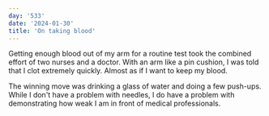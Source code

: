 ```yaml
---
day: '533'
date: '2024-01-30'
title: 'On taking blood'
---
```


Getting enough blood out of my arm for a routine test took the combined effort of two nurses and a doctor. With an arm like a pin cushion, I was told that I clot extremely quickly. Almost as if I want to keep my blood.

The winning move was drinking a glass of water and doing a few push-ups. While I don't have a problem with needles, I do have a problem with demonstrating how weak I am in front of medical professionals.
